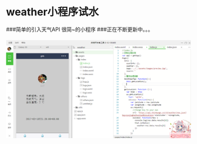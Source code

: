 # weather小程序试水
###简单的引入天气API  很简~的小程序
###正在不断更新中。。。
#### ![image](https://github.com/Reim/weather/raw/master/screen-shot/weather.png)
